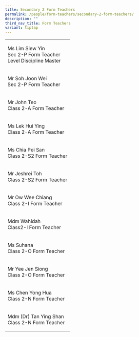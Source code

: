 ```yaml
---
title: Secondary 2 Form Teachers
permalink: /people/form-teachers/secondary-2-form-teachers/
description: ""
third_nav_title: Form Teachers
variant: tiptap
---
```

<table>
<tbody>
<tr>
<td rowspan="1" colspan="1">
<p>Ms Lim Siew Yin
<br>Sec 2-P Form Teacher
<br>Level Discipline Master</p>
</td>
</tr>
<tr>
<td rowspan="1" colspan="1">
<p>Mr Soh Joon Wei
<br>Sec 2-P Form Teacher</p>
</td>
</tr>
<tr>
<td rowspan="1" colspan="1">
<p>Mr John Teo
<br>Class 2-A Form Teacher</p>
</td>
</tr>
<tr>
<td rowspan="1" colspan="1">
<p>Ms Lek Hui Ying
<br>Class 2-A Form Teacher</p>
</td>
</tr>
<tr>
<td rowspan="1" colspan="1">
<p>Ms Chia Pei San
<br>Class&nbsp;2-S2 Form Teacher</p>
</td>
</tr>
<tr>
<td rowspan="1" colspan="1">
<p>Mr Jeshrei Toh
<br>Class&nbsp;2-S2 Form Teacher</p>
</td>
</tr>
<tr>
<td rowspan="1" colspan="1">
<p>Mr Ow Wee Chiang
<br>Class 2-I Form Teacher</p>
</td>
</tr>
<tr>
<td rowspan="1" colspan="1">
<p>Mdm Wahidah
<br>Class2-I Form Teacher</p>
</td>
</tr>
<tr>
<td rowspan="1" colspan="1">
<p>Ms Suhana
<br>Class&nbsp;2-O Form Teacher</p>
</td>
</tr>
<tr>
<td rowspan="1" colspan="1">
<p>Mr Yee Jen Siong
<br>Class 2-O Form Teacher</p>
</td>
</tr>
<tr>
<td rowspan="1" colspan="1">
<p>Ms Chen Yong Hua
<br>Class 2-N Form Teacher</p>
</td>
</tr>
<tr>
<td rowspan="1" colspan="1">
<p>Mdm (Dr) Tan Ying Shan
<br>Class 2-N Form Teacher</p>
</td>
</tr>
</tbody>
</table>
<p></p>